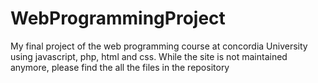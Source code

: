 # WebProgrammingProject
My final project of the web programming course at concordia University using javascript, php, html and css. While the site is not maintained anymore, please find the all the files in the repository
